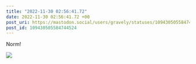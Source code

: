```yaml
---
title: "2022-11-30 02:56:41.72"
date: 2022-11-30 02:56:41.72 +00
post_uri: https://mastodon.social/users/gravely/statuses/109430505584744524
post_id: 109430505584744524
---
```

Norm!


![](/images/109430505435944972.jpg)

